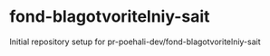 # fond-blagotvoritelniy-sait

Initial repository setup for pr-poehali-dev/fond-blagotvoritelniy-sait